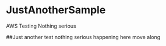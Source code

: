 # JustAnotherSample
AWS Testing Nothing serious


##Just another test nothing serious happening here move along
